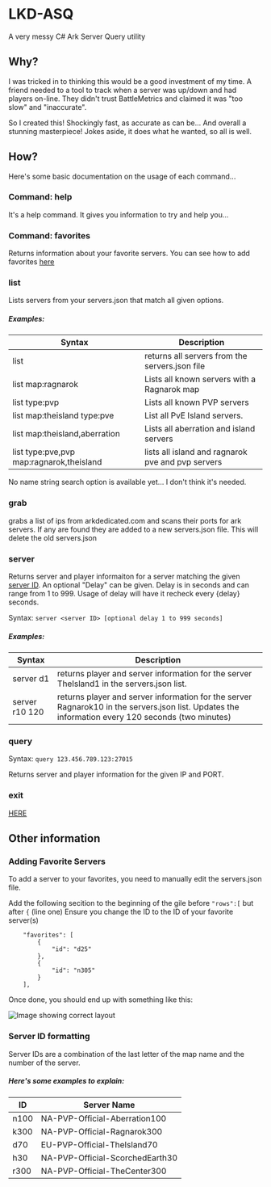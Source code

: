 # LKD-ASQ
A very messy C# Ark Server Query utility

## Why?
I was tricked in to thinking this would be a good investment of my time. A friend needed to a tool to track when a server was up/down and had players on-line. They didn't trust BattleMetrics and claimed it was "too slow" and "inaccurate".

So I created this! Shockingly fast, as accurate as can be... And overall a stunning masterpiece!
Jokes aside, it does what he wanted, so all is well.

## How?

Here's some basic documentation on the usage of each command...

### Command: help

It's a help command. It gives you information to try and help you...

### Command: favorites

Returns information about your favorite servers. You can see how to add favorites [here](#adding-favorite-servers)

### list

Lists servers from your servers.json that match all given options.

##### Examples:

| Syntax | Description |
| ------ | ----------- |
| list   | returns all servers from the servers.json file |
| list map:ragnarok |Lists all known servers with a Ragnarok map |
| list type:pvp | Lists all known PVP servers |
| list map:theisland type:pve | List all PvE Island servers. |
| list map:theisland,aberration | Lists all aberration and island servers |
| list type:pve,pvp map:ragnarok,theisland | lists all island and ragnarok pve and pvp servers |

No name string search option is available yet... I don't think it's needed.

### grab

grabs a list of ips from arkdedicated.com and scans their ports for ark servers. If any are found they are added to a new servers.json file. This will delete the old servers.json

### server

Returns server and player informaiton for a server matching the given [server ID](#server-id-formatting). An optional "Delay" can be given. Delay is in seconds and can range from 1 to 999. Usage of delay will have it recheck every {delay} seconds.

Syntax: `server <server ID> [optional delay 1 to 999 seconds]`

##### Examples:

| Syntax | Description |
| ------ | ----------- |
| server d1 | returns player and server information for the server TheIsland1 in the servers.json list. |
| server r10 120 | returns player and server information for the server Ragnarok10 in the servers.json list. Updates the information every 120 seconds (two minutes) |

### query

Syntax: `query 123.456.789.123:27015`

Returns server and player information for the given IP and PORT.

### exit

[HERE](https://www.youtube-nocookie.com/embed/j1ykMNtzMT8?rel=0&amp;start=4)

## Other information

### Adding Favorite Servers

To add a server to your favorites, you need to manually edit the servers.json file.

Add the following secition to the beginning of the gile before `"rows":[` but after `{` (line one)
Ensure you change the ID to the ID of your favorite server(s)
```
    "favorites": [
        {
            "id": "d25"
        }, 
        {
        	"id": "n305"
        }
    ],
```
Once done, you should end up with something like this:

![Image showing correct layout](https://i.lkd70.io/2wrnqz.png)

### Server ID formatting

Server IDs are a combination of the last letter of the map name and the number of the server. 

##### Here's some examples to explain:
| ID | Server Name |
| -- | ----------- |
| n100 | NA-PVP-Official-Aberration100 |
| k300 | NA-PVP-Official-Ragnarok300 |
| d70 | EU-PVP-Official-TheIsland70 |
| h30 | NA-PVP-Official-ScorchedEarth30 |
| r300 | NA-PVP-Official-TheCenter300 |

